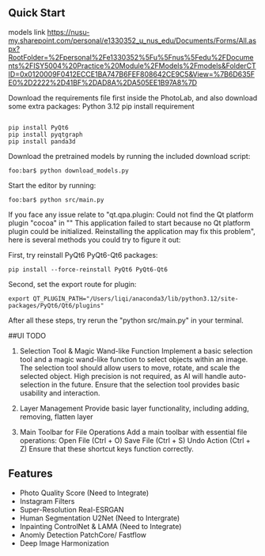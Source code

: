 
## Quick Start
models link
https://nusu-my.sharepoint.com/personal/e1330352_u_nus_edu/Documents/Forms/All.aspx?RootFolder=%2Fpersonal%2Fe1330352%5Fu%5Fnus%5Fedu%2FDocuments%2FISY5004%20Practice%20Module%2FModels%2Fmodels&FolderCTID=0x0120009F0412ECCE1BA747B6FEF808642CE9C5&View=%7B6D635FE0%2D2222%2D41BF%2DAD8A%2DA505EE1B97A8%7D

Download the requirements file first inside the PhotoLab, and also download some extra packages:
Python 3.12
pip install requirement
```console

pip install PyQt6
pip install pyqtgraph
pip install panda3d
```

Download the pretrained models by running the included download script:

```console
foo:bar$ python download_models.py
```

Start the editor by running:

```console
foo:bar$ python src/main.py
```

If you face any issue relate to "qt.qpa.plugin: Could not find the Qt platform plugin "cocoa" in ""
This application failed to start because no Qt platform plugin could be initialized. Reinstalling the application may fix this problem", here is several methods you could try to figure it out:

First, try reinstall PyQt6 PyQt6-Qt6 packages:

```console
pip install --force-reinstall PyQt6 PyQt6-Qt6
```

Second, set the export route for plugin:

```console
export QT_PLUGIN_PATH="/Users/liqi/anaconda3/lib/python3.12/site-packages/PyQt6/Qt6/plugins"
```

After all these steps, try rerun the "python src/main.py" in your terminal.

##UI TODO

1. Selection Tool & Magic Wand-like Function
Implement a basic selection tool and a magic wand-like function to select objects within an image.
The selection tool should allow users to move, rotate, and scale the selected object.
High precision is not required, as AI will handle auto-selection in the future.
Ensure that the selection tool provides basic usability and interaction.

2. Layer Management
Provide basic layer functionality, including adding, removing, flatten layer

3. Main Toolbar for File Operations
Add a main toolbar with essential file operations:
Open File (Ctrl + O)
Save File (Ctrl + S)
Undo Action (Ctrl + Z)
Ensure that these shortcut keys function correctly.

## Features
- Photo Quality Score (Need to Integrate)
- Instagram Filters
- Super-Resolution Real-ESRGAN
- Human Segmentation U2Net (Need to Intergrate)
- Inpainting ControlNet & LAMA (Need to Integrate)
- Anomly Detection PatchCore/ Fastflow
- Deep Image Harmonization





